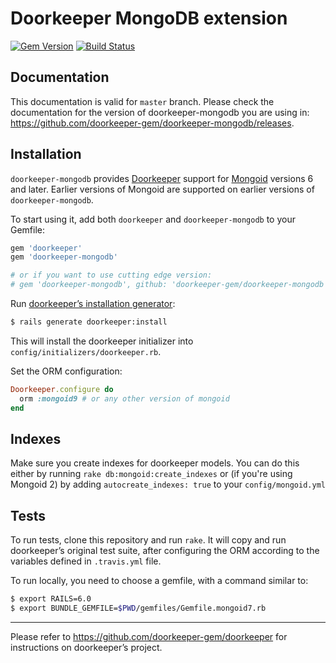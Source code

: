 # Doorkeeper MongoDB extension
[![Gem Version](https://badge.fury.io/rb/doorkeeper-mongodb.svg)](https://badge.fury.io/rb/doorkeeper-mongodb)
[![Build Status](https://travis-ci.org/doorkeeper-gem/doorkeeper-mongodb.svg?branch=master)](https://travis-ci.org/doorkeeper-gem/doorkeeper-mongodb)

## Documentation

This documentation is valid for `master` branch. Please check the documentation for the version
of doorkeeper-mongodb you are using in: https://github.com/doorkeeper-gem/doorkeeper-mongodb/releases.

## Installation

`doorkeeper-mongodb` provides [Doorkeeper](https://github.com/doorkeeper-gem/doorkeeper) support
for [Mongoid](https://github.com/mongodb/mongoid) versions 6 and later. Earlier versions of Mongoid
are supported on earlier versions of `doorkeeper-mongodb`.

To start using it, add both `doorkeeper` and `doorkeeper-mongodb` to your Gemfile:

```ruby
gem 'doorkeeper'
gem 'doorkeeper-mongodb'

# or if you want to use cutting edge version:
# gem 'doorkeeper-mongodb', github: 'doorkeeper-gem/doorkeeper-mongodb'
```

Run [doorkeeper’s installation generator]:

```bash
$ rails generate doorkeeper:install
```

[doorkeeper’s installation generator]: https://github.com/doorkeeper-gem/doorkeeper#installation

This will install the doorkeeper initializer into
`config/initializers/doorkeeper.rb`.

Set the ORM configuration:

```ruby
Doorkeeper.configure do
  orm :mongoid9 # or any other version of mongoid
end
```

## Indexes

Make sure you create indexes for doorkeeper models. You can do this either by
running `rake db:mongoid:create_indexes` or (if you're using Mongoid 2) by
adding `autocreate_indexes: true` to your `config/mongoid.yml`

## Tests

To run tests, clone this repository and run `rake`. It will copy and run
doorkeeper’s original test suite, after configuring the ORM according to the
variables defined in `.travis.yml` file.

To run locally, you need to choose a gemfile, with a command similar to:

```bash
$ export RAILS=6.0
$ export BUNDLE_GEMFILE=$PWD/gemfiles/Gemfile.mongoid7.rb
```

---

Please refer to https://github.com/doorkeeper-gem/doorkeeper for instructions on
doorkeeper’s project.
